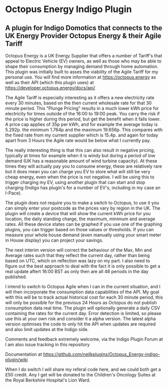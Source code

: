 # Octopus Energy Indigo Plugin
## A plugin for Indigo Domotics that connects to the UK Energy Provider Octopus Energy &amp; their Agile Tariff

Octopus Energy is a UK Energy Supplier that offers a number of Tariff's that appeal to Electric Vehicle (EV) owners, as well as those who may be able to shape their consumption by managing demand through home automation.  This plugin was initially built to asses the viability of the Agile Tariff for my personal use.   You will find more information at https://octopus.energy as well as their API (which this plugin uses) at https://developer.octopus.energy/docs/api/

The Agile Tariff is especially interesting as it offers a new electricity rate every 30 minutes, based on the then current wholesale rate for that 30 minute period.  This "Plunge Pricing" results in a much lower kWh price for electricity for times outside of the 16:00 to 19:00 peak.  You carry the risk if the price is higher during this period, but get the benefit when it falls lower.  A price cap applies of 35p per kWh, and for example the average today is 5.292p. the minimum 1.764p and the maximum 19.656p.  This compares with the fixed rate from my current supplier which is 15.4p. and again for today apart from 3 Hours the Agile rate would be below what I currently pay.

The really interesting thing is that this can also result in negative pricing, typically at times for example when it is windy but during a period of low demand (UK has a reasonable amount of wind turbine capacity).  At these times they will actually pay you to consume energy, these are relatively rare but it does mean you can charge you EV to store what will still be very cheap energy, even when the price is not negative.  I will be using this to trigger charging my EV, using another plugin that can start and stop charging (Indigo has plugin's for a number of EV's, including in my case an I-Pace).

The plugin does not require you to make a switch to Octopus, to use it you can simply enter your postcode as the prices vary by region in the UK.  The plugin will create a device that will show the current kWh price for you location, the daily standing charge, the maximum, minimum and average rates.  All these device states can be graphed if you use one of the graphing plugins, you can trigger based on those values or thresholds.  If you can measure your whole house demand (even manually using your smart meter in House display) you can project your savings.

The next interim version will correct the behaviour of the Max, Min and Average rates such that they reflect the current day, rather than being based on UTC, which on relfection was lazy on my part. I also need to figure out the best approach to deal with the fact it is only possible to get a real update aftert 16:00 BST as only then are all 48 periods in the day published.

I intend to switch to Octopus Agile when I can in the current situation, and I will then incorporate the consumption data capabilities of the API.  My goal with this will be to track actual historical cost for each 30 minute period, this will only be possible for the previous 24 Hours as Octopus do not publish consumption data real time.  The plugin will optionally generate a daily CSV containing the rates for the current day.  Error detection is limited, so please use this at your own risk and consider it a alpha version.  The latest alpha version optimises the code to only hit the API when updates are required and also limit updates at the Indigo side.

Comments and feedback extremely welcome, via the Indigo Plugin Forum at 
I am also issue tracking in this repository

Documentation at https://github.com/neilkplugins/Octopus_Energy-indigo-plugin/wiki

When I do switch I will share my referal code here, and we could both get a £50 credit.  Any I get will be donated to the Children's Oncology Suites at the Royal Berkshire Hospital's Lion Ward.
